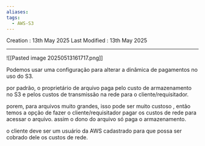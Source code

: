 ```yaml
---
aliases: 
tags:
  - AWS-S3
---
```

Creation : 13th May 2025
Last Modified : 13th May 2025
___



![[Pasted image 20250513161717.png]]

Podemos usar uma configuração para alterar a dinâmica de pagamentos no uso do S3.

por  padrão, o proprietário de arquivo paga pelo custo de armazenamento no S3 e pelos custos de transmissão na rede para o cliente/requisitador.

porem, para arquivos muito grandes, isso pode ser muito custoso , então temos a opção de fazer o cliente/requisitador pagar os custos de rede para acessar o arquivo. assim o dono do arquivo só paga o armazenamento.

o cliente deve ser um usuário da AWS cadastrado para que possa ser cobrado dele os custos de rede.


